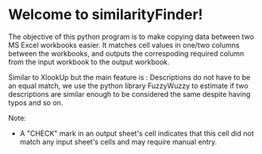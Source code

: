 # Welcome to similarityFinder!

The objective of this python program is to make copying data between two MS Excel workbooks easier. It matches cell values in one/two columns between the workbooks, and outputs the correspoding required column from the input workbook to the output workbook.

Similar to XlookUp but the main feature is : Descriptions do not have to be an equal match, we use the python library FuzzyWuzzy to estimate if two descriptions are similar enough to be considered the same despite having typos and so on.

Note:
* A "CHECK" mark in an output sheet's cell indicates that this cell did not match any input sheet's cells and may require manual entry. 
